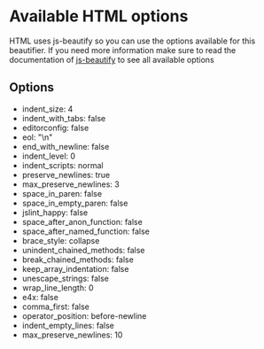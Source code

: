 # Available HTML options

HTML uses js-beautify so you can use the options available for this beautifier. If you need more information make sure to read the documentation of [js-beautify](https://github.com/beautify-web/js-beautify) to see all available options

## Options

- indent_size: 4
- indent_with_tabs: false
- editorconfig: false
- eol: "\n"
- end_with_newline: false
- indent_level: 0
- indent_scripts: normal
- preserve_newlines: true
- max_preserve_newlines: 3
- space_in_paren: false
- space_in_empty_paren: false
- jslint_happy: false
- space_after_anon_function: false
- space_after_named_function: false
- brace_style: collapse
- unindent_chained_methods: false
- break_chained_methods: false
- keep_array_indentation: false
- unescape_strings: false
- wrap_line_length: 0
- e4x: false
- comma_first: false
- operator_position: before-newline
- indent_empty_lines: false
- max_preserve_newlines: 10